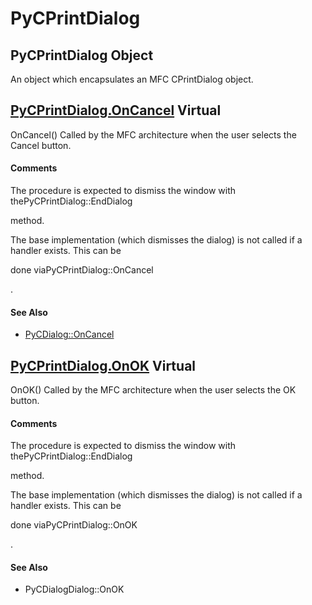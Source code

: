 # PyCPrintDialog

## PyCPrintDialog Object



An object which encapsulates an MFC CPrintDialog object\.


## [PyCPrintDialog\.OnCancel](#pycprintdialog) Virtual

OnCancel\(\)
Called by the MFC architecture when the user selects the Cancel button\.

#### Comments


The procedure is expected to dismiss the window with thePyCPrintDialog::EndDialog



 method\. 

The base implementation \(which dismisses the dialog\) is not called if a handler exists\.  This can be 

done viaPyCPrintDialog::OnCancel



\.

#### See Also


  - [PyCDialog::OnCancel](PyCDialog.md#pycdialogoncancel)

## [PyCPrintDialog\.OnOK](#pycprintdialog) Virtual

OnOK\(\)
Called by the MFC architecture when the user selects the OK button\.

#### Comments


The procedure is expected to dismiss the window with thePyCPrintDialog::EndDialog



 method\. 

The base implementation \(which dismisses the dialog\) is not called if a handler exists\.  This can be 

done viaPyCPrintDialog::OnOK



\.

#### See Also


  - PyCDialogDialog::OnOK
